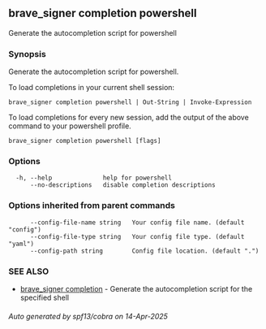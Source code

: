 ## brave_signer completion powershell

Generate the autocompletion script for powershell

### Synopsis

Generate the autocompletion script for powershell.

To load completions in your current shell session:

	brave_signer completion powershell | Out-String | Invoke-Expression

To load completions for every new session, add the output of the above command
to your powershell profile.


```
brave_signer completion powershell [flags]
```

### Options

```
  -h, --help              help for powershell
      --no-descriptions   disable completion descriptions
```

### Options inherited from parent commands

```
      --config-file-name string   Your config file name. (default "config")
      --config-file-type string   Your config file type. (default "yaml")
      --config-path string        Config file location. (default ".")
```

### SEE ALSO

* [brave_signer completion](brave_signer_completion.md)	 - Generate the autocompletion script for the specified shell

###### Auto generated by spf13/cobra on 14-Apr-2025
